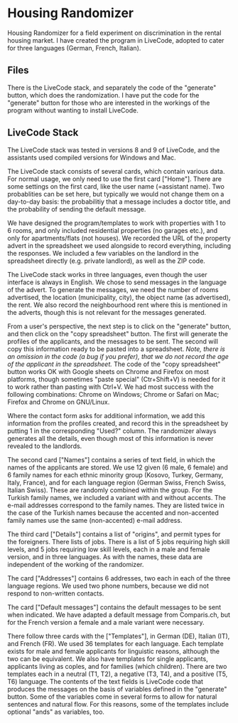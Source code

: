 # Housing Randomizer
Housing Randomizer for a field experiment on discrimination in the rental housing market. I have created the program in LiveCode, adopted to cater for three languages (German, French, Italian).

## Files
There is the LiveCode stack, and separately the code of the "generate" button, which does the randomization. I have put the code for the "generate" button for those who are interested in the workings of the program without wanting to install LiveCode.

## LiveCode Stack
The LiveCode stack was tested in versions 8 and 9 of LiveCode, and the assistants used compiled versions for Windows and Mac.

The LiveCode stack consists of several cards, which contain various data. For normal usage, we only need to use the first card ["Home"]. There are some settings on the first card, like the user name (=assistant name). Two probablities can be set here, but typically we would not change them on a day-to-day basis: the probabilitiy that a message includes a doctor title, and the probability of sending the default message.

We have designed the program/templates to work with properties with 1 to 6 rooms, and only included residential properties (no garages etc.), and only for apartments/flats (not houses). We recorded the URL of the property advert in the spreadsheet we used alongside to record everything, including the responses. We included a few variables on the landlord in the spreadsheet directly (e.g. private landlord), as well as the ZIP code.

The LiveCode stack works in three languages, even though the user interface is always in English. We chose to send messages in the language of the advert. To generate the messages, we need the number of rooms advertised, the location (municipality, city), the object name (as advertised), the rent. We also record the neighbourhood rent where this is mentioned in the adverts, though this is not relevant for the messages generated.

From a user's perspective, the next step is to click on the "generate" button, and then click on the "copy spreadsheet" button. The first will generate the profiles of the applicants, and the messages to be sent. The second will copy this information ready to be pasted into a spreadsheet. *Note, there is an omission in the code (a bug if you prefer), that we do not record the age of the applicant in the spreadsheet.* The code of the "copy spreadsheet" button works OK with Google sheets on Chrome and Firefox on most platforms, though sometimes "paste special" (Ctr+Shift+V) is needed for it to work rather than pasting with Ctrl+V. We had most success with the following combinations: Chrome on Windows; Chrome or Safari on Mac; Firefox and Chrome on GNU/Linux.

Where the contact form asks for additional information, we add this information from the profiles created, and record this in the spreadsheet by putting 1 in the corresponding "Used?" column. The randomizer always generates all the details, even though most of this information is never revealed to the landlords.

The second card ["Names"] contains a series of text field, in which the names of the applicants are stored. We use 12 given (6 male, 6 female) and 6 family names for each ethnic minority group (Kosovo, Turkey, Germany, Italy, France), and for each language region (German Swiss, French Swiss, Italian Swiss). These are randomly combined within the group. For the Turkish family names, we included a variant with and without accents. The e-mail addresses correspond to the family names. They are listed twice in the case of the Turkish names because the accented and non-accented family names use the same (non-accented) e-mail address.

The third card ["Details"] contains a list of "origins", and permit types for the foreigners. There lists of jobs. There is a list of 5 jobs requiring high skill levels, and 5 jobs requiring low skill levels, each in a male and female version, and in three languages. As with the names, these data are independent of the working of the randomizer.

The card ["Addresses"] contains 6 addresses, two each in each of the three language regions. We used two phone numbers, because we did not respond to non-written contacts.

The card ["Default messages"] contains the default messages to be sent when indicated. We have adapted a default message from Comparis.ch, but for the French version a female and a male variant were necessary.

There follow three cards with the ["Templates"], in German (DE), Italian (IT), and French (FR). We used 36 templates for each language. Each template exists for male and female applicants for linguistic reasons, although the two can be equivalent. We also have templates for single applicants, applicants living as coples, and for families (which children). There are two templates each in a neutral (T1, T2), a negative (T3, T4), and a positive (T5, T6) language. The contents of the text fields is LiveCode code that produces the messages on the basis of variables defined in the "generate" button. Some of the variables come in several forms to allow for natural sentences and natural flow. For this reasons, some of the templates include optional "ands" as variables, too.
